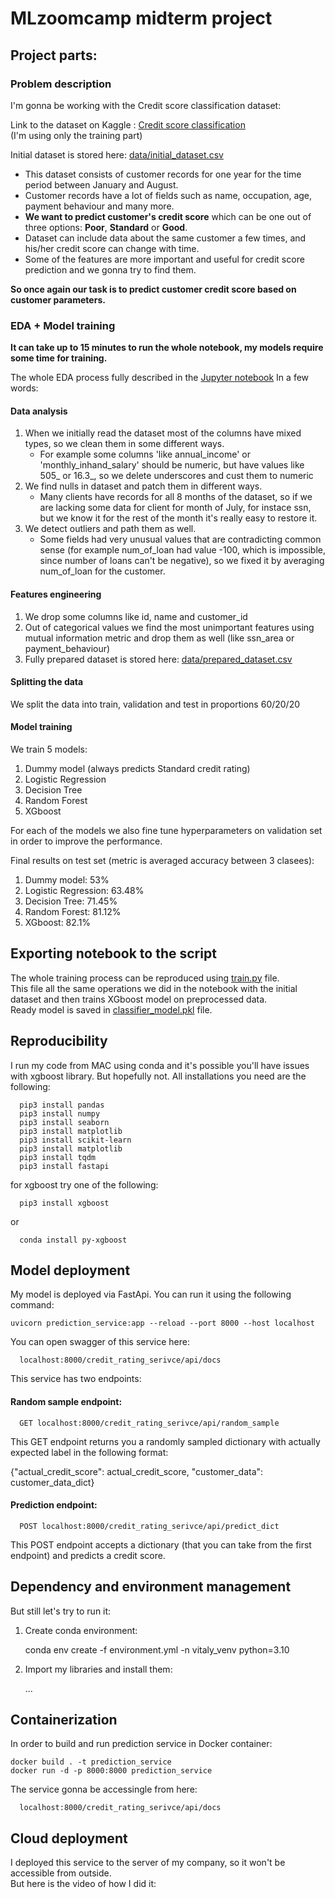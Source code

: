 # MLzoomcamp midterm project

## Project parts:

### Problem description

I'm gonna be working with the Credit score classification dataset:

Link to the dataset on Kaggle : [Credit score classification](https://www.kaggle.com/datasets/parisrohan/credit-score-classification)  
(I'm using only the training part)

Initial dataset is stored here: [data/initial_dataset.csv](https://github.com/Stayermax/MLzoomcamp_midterm_project/blob/main/data/initial_dataset.csv)

* This dataset consists of customer records for one year for the time period between January and August.
* Customer records have a lot of fields such as name, occupation, age, payment behaviour and many more.
* **We want to predict customer's credit score** which can be one out of three options: **Poor**, **Standard** or **Good**.
* Dataset can include data about the same customer a few times, and his/her credit score can change with time.
* Some of the features are more important and useful for credit score prediction and we gonna try to find them. 

**So once again our task is to predict customer credit score based on customer parameters.**

### EDA + Model training
**It can take up to 15 minutes to run the whole notebook, my models require some time for training.**  

The whole EDA process fully described in the [Jupyter notebook](https://github.com/Stayermax/MLzoomcamp_midterm_project/blob/main/notebook.ipynb)
In a few words:

#### Data analysis
1. When we initially read the dataset most of the columns have mixed types, so we clean them in some different ways.
   * For example some columns 'like annual_income' or 'monthly_inhand_salary' should be numeric, but have values like 505_ or 16.3_, so we delete underscores and cust them to numeric
2. We find nulls in dataset and patch them in different ways.
   * Many clients have records for all 8 months of the dataset, so if we are lacking some data for client for month of July, for instace ssn, but we know it for the rest of the month it's really easy to restore it.
3. We detect outliers and path them as well.
   * Some fields had very unusual values that are contradicting common sense (for example num_of_loan had value -100, which is impossible, since number of loans can't be negative), so we fixed it by averaging num_of_loan for the customer.

#### Features engineering
1. We drop some columns like id, name and customer_id
2. Out of categorical values we find the most unimportant features using mutual information metric and drop them as well (like ssn_area or payment_behaviour)
3. Fully prepared dataset is stored here: [data/prepared_dataset.csv](https://github.com/Stayermax/MLzoomcamp_midterm_project/blob/main/data/prepared_dataset.csv)

#### Splitting the data
We split the data into train, validation and test in proportions 60/20/20

#### Model training 
We train 5 models:
1. Dummy model (always predicts Standard credit rating)
2. Logistic Regression
3. Decision Tree
4. Random Forest
5. XGboost

For each of the models we also fine tune hyperparameters on validation set in order to improve the performance.

Final results on test set (metric is averaged accuracy between 3 clasees):
1. Dummy model: 53%
2. Logistic Regression: 63.48%
3. Decision Tree: 71.45%
4. Random Forest: 81.12%
5. XGboost: 82.1%

## Exporting notebook to the script

The whole training process can be reproduced using [train.py](https://github.com/Stayermax/MLzoomcamp_midterm_project/blob/main/train.py) file.  
This file all the same operations we did in the notebook with the initial dataset and then trains XGboost model on preprocessed data.  
Ready model is saved in [classifier_model.pkl](https://github.com/Stayermax/MLzoomcamp_midterm_project/blob/main/classifier_model.pkl) file.

## Reproducibility

I run my code from MAC using conda and it's possible you'll have issues with xgboost library.
But hopefully not. 
All installations you need are the following:

      pip3 install pandas
      pip3 install numpy
      pip3 install seaborn
      pip3 install matplotlib
      pip3 install scikit-learn
      pip3 install matplotlib
      pip3 install tqdm
      pip3 install fastapi

for xgboost try one of the following:

      pip3 install xgboost
   
or

      conda install py-xgboost

## Model deployment

My model is deployed via FastApi. You can run it using the following command:

    uvicorn prediction_service:app --reload --port 8000 --host localhost

You can open swagger of this service here: 
      
      localhost:8000/credit_rating_serivce/api/docs

This service has two endpoints:  
#### **Random sample endpoint:**  
      
      GET localhost:8000/credit_rating_serivce/api/random_sample

This GET endpoint returns you a randomly sampled dictionary with actually expected label in the following format:
   
   {"actual_credit_score": actual_credit_score, "customer_data": customer_data_dict}

#### **Prediction endpoint:**  


      POST localhost:8000/credit_rating_serivce/api/predict_dict

This POST endpoint accepts a dictionary (that you can take from the first endpoint) and predicts a credit score. 

## Dependency and environment management

But still let's try to run it:
1. Create conda environment:
      
   conda env create -f environment.yml -n vitaly_venv python=3.10

2. Import my libraries and install them:

    ...

## Containerization

In order to build and run prediction service in Docker container:
    
    docker build . -t prediction_service
    docker run -d -p 8000:8000 prediction_service

The service gonna be accessingle from here:
   
      localhost:8000/credit_rating_serivce/api/docs

## Cloud deployment 

I deployed this service to the server of my company, so it won't be accessible from outside.  
But here is the video of how I did it: